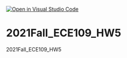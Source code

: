 [![Open in Visual Studio Code](https://classroom.github.com/assets/open-in-vscode-f059dc9a6f8d3a56e377f745f24479a46679e63a5d9fe6f495e02850cd0d8118.svg)](https://classroom.github.com/online_ide?assignment_repo_id=6265984&assignment_repo_type=AssignmentRepo)
# 2021Fall_ECE109_HW5
2021Fall_ECE109_HW5
